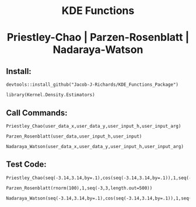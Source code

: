 
<h1 align="center"> KDE Functions </h1>

<h1 align="center"> Priestley-Chao  |  Parzen-Rosenblatt  |  Nadaraya-Watson </h1>

## Install:

    devtools::install_github("Jacob-J-Richards/KDE_Functions_Package")
    
    library(Kernel.Density.Estimators)

## Call Commands: 
    Priestley_Chao(user_data_x,user_data_y,user_input_h,user_input_arg)
    
    Parzen_Rosenblatt(user_data,user_input_h,user_input)
    
    Nadaraya_Watson(user_data_x,user_data_y,user_input_h,user_input_arg)
    

## Test Code:

    Priestley_Chao(seq(-3.14,3.14,by=.1),cos(seq(-3.14,3.14,by=.1)),1,seq(-3.14,3.14,by=.01))
    
    Parzen_Rosenblatt(rnorm(100),1,seq(-3,3,length.out=500)) 
    
    Nadaraya_Watson(seq(-3.14,3.14,by=.1),cos(seq(-3.14,3.14,by=.1)),1,seq(-3.14,3.14,by=.01))
